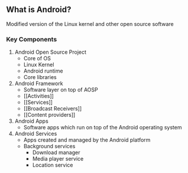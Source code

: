 
## What is Android?

Modified version of the Linux kernel and other open source software

### Key Components

1. Android Open Source Project
	- Core of OS
	- Linux Kernel
	- Android runtime
	- Core libraries
1. Android Framework
	- Software layer on top of AOSP
	- [[Activities]]
	- [[Services]] 
	- [[Broadcast Receivers]]
	- [[Content providers]]
1. Android Apps
	- Software apps which run on top of the Android operating system
2. Android Services
	- Apps created and managed by the Android platform
	- Background services
		- Download manager 
		- Media player service 
		- Location service 